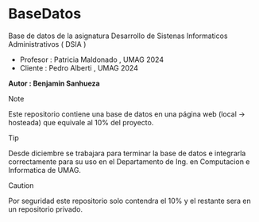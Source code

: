 # BaseDatos

Base de datos de la asignatura Desarrollo de Sistenas Informaticos Administrativos ( DSIA ) 

- Profesor : Patricia Maldonado , UMAG 2024
- Cliente : Pedro Alberti , UMAG 2024
 
**Autor : Benjamin Sanhueza**

> [!note]
> Este repositorio contiene una base de datos en una página web (local -> hosteada) que equivale al 10% del proyecto.

> [!tip]
> Desde diciembre se trabajara para terminar la base de datos e integrarla correctamente para su uso en el Departamento de Ing. en Computacion e Informatica de UMAG.

>[!caution]
> Por seguridad este repositorio solo contendra el 10% y el restante sera en un repositorio privado.

